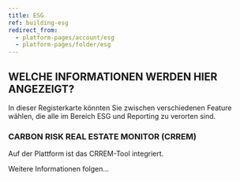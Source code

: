 ```yaml
---
title: ESG
ref: building-esg
redirect_from:
  - platform-pages/account/esg
  - platform-pages/folder/esg
---
```


## WELCHE INFORMATIONEN WERDEN HIER ANGEZEIGT?
In dieser Registerkarte könnten Sie zwischen verschiedenen Feature wählen, die alle im Bereich ESG und Reporting zu verorten sind.

### CARBON RISK REAL ESTATE MONITOR (CRREM)
Auf der Plattform ist das CRREM-Tool integriert.

Weitere Informationen folgen...
